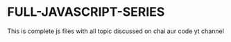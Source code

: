 # FULL-JAVASCRIPT-SERIES
This is complete js files with all topic discussed on chai aur code yt channel
